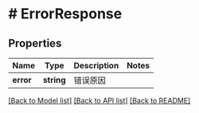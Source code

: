 # # ErrorResponse

## Properties

Name | Type | Description | Notes
------------ | ------------- | ------------- | -------------
**error** | **string** | 错误原因 |

[[Back to Model list]](../../README.md#models) [[Back to API list]](../../README.md#endpoints) [[Back to README]](../../README.md)
